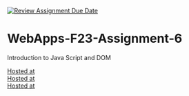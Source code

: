 [![Review Assignment Due Date](https://classroom.github.com/assets/deadline-readme-button-24ddc0f5d75046c5622901739e7c5dd533143b0c8e959d652212380cedb1ea36.svg)](https://classroom.github.com/a/b9NC0g7h)
# WebApps-F23-Assignment-6
Introduction to Java Script and DOM

[Hosted at](https://44-563-webapps-f23.github.io/44563-webapps-f23-assignment6-lok25esh/author.html) <br>
[Hosted at](https://44-563-webapps-f23.github.io/44563-webapps-f23-assignment6-lok25esh/tips.html) <br>
[Hosted at](https://44-563-webapps-f23.github.io/44563-webapps-f23-assignment6-lok25esh/cruise.html) <br>